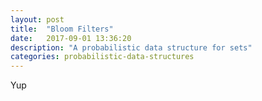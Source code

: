 ```yaml
---
layout: post
title:  "Bloom Filters"
date:   2017-09-01 13:36:20
description: "A probabilistic data structure for sets"
categories: probabilistic-data-structures
---
```


Yup
